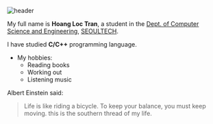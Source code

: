 ![header](https://capsule-render.vercel.app/api?type=soft&height=200&text=Input%20text&reversal=true&textBg=false&fontSize=32&animation=twinkling)

My full name is **Hoang Loc Tran**, a student in the  [Dept. of Computer Science and Engineering](https://computer.seoultech.ac.kr/), [SEOULTECH](https://en.seoultech.ac.kr/).

I have studied **C/C++** programming language.

* My hobbies:
  * Reading books
  * Working out
  * Listening music

Albert Einstein said:

> Life is like riding a bicycle. 
> To keep your balance, you must keep moving.
this is the southern thread of my life.
